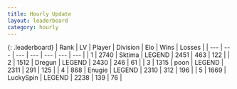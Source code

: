 ```yaml
---
title: Hourly Update
layout: leaderboard
category: hourly
---
```


{: .leaderboard}
| Rank | LV | Player | Division | Elo | Wins | Losses |
| --- | --- | --- | --- | --- | --- | --- |
| <span data-change="1">1</span> | 2740 | <span title="ID: 353063">Sktima</span> | LEGEND | <span data-change="0">2451</span> | <span data-change="0">463</span> | <span data-change="0">122</span> |
| <span data-change="-1">2</span> | 1512 | <span title="ID: 337810">Dregun</span> | LEGEND | <span data-change="-21">2430</span> | <span data-change="7">246</span> | <span data-change="2">61</span> |
| <span data-change="0">3</span> | 1315 | <span title="ID: 540690">poon</span> | LEGEND | <span data-change="0">2311</span> | <span data-change="0">291</span> | <span data-change="0">125</span> |
| <span data-change="0">4</span> | 868 | <span title="ID: 623502">Enugie</span> | LEGEND | <span data-change="0">2310</span> | <span data-change="0">312</span> | <span data-change="0">196</span> |
| <span data-change="0">5</span> | 1669 | <span title="ID: 498412">LuckySpin</span> | LEGEND | <span data-change="0">2238</span> | <span data-change="0">139</span> | <span data-change="0">76</span> |